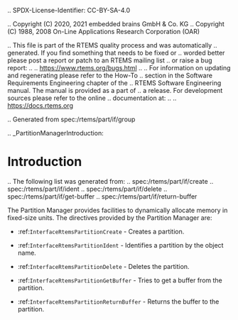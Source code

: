 .. SPDX-License-Identifier: CC-BY-SA-4.0

.. Copyright (C) 2020, 2021 embedded brains GmbH & Co. KG
.. Copyright (C) 1988, 2008 On-Line Applications Research Corporation (OAR)

.. This file is part of the RTEMS quality process and was automatically
.. generated.  If you find something that needs to be fixed or
.. worded better please post a report or patch to an RTEMS mailing list
.. or raise a bug report:
..
.. https://www.rtems.org/bugs.html
..
.. For information on updating and regenerating please refer to the How-To
.. section in the Software Requirements Engineering chapter of the
.. RTEMS Software Engineering manual.  The manual is provided as a part of
.. a release.  For development sources please refer to the online
.. documentation at:
..
.. https://docs.rtems.org

.. Generated from spec:/rtems/part/if/group

.. _PartitionManagerIntroduction:

Introduction
============

.. The following list was generated from:
.. spec:/rtems/part/if/create
.. spec:/rtems/part/if/ident
.. spec:/rtems/part/if/delete
.. spec:/rtems/part/if/get-buffer
.. spec:/rtems/part/if/return-buffer

The Partition Manager provides facilities to dynamically allocate memory in
fixed-size units. The directives provided by the Partition Manager are:

* :ref:`InterfaceRtemsPartitionCreate` - Creates a partition.

* :ref:`InterfaceRtemsPartitionIdent` - Identifies a partition by the object
  name.

* :ref:`InterfaceRtemsPartitionDelete` - Deletes the partition.

* :ref:`InterfaceRtemsPartitionGetBuffer` - Tries to get a buffer from the
  partition.

* :ref:`InterfaceRtemsPartitionReturnBuffer` - Returns the buffer to the
  partition.
